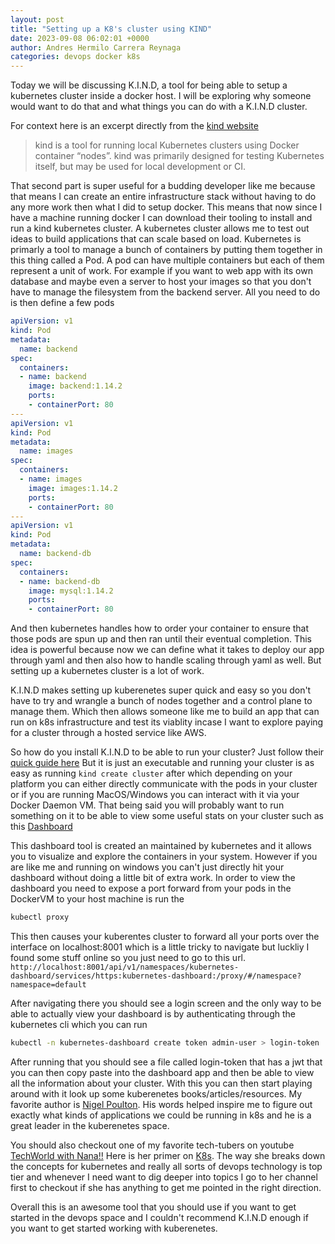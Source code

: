 ```yaml
---
layout: post
title: "Setting up a K8's cluster using KIND"
date: 2023-09-08 06:02:01 +0000
author: Andres Hermilo Carrera Reynaga
categories: devops docker k8s
---
```

Today we will be discussing K.I.N.D, a tool for being able to setup a kubernetes cluster inside a docker host.
I will be exploring why someone would want to do that and what things you can do with a K.I.N.D cluster.


For context here is an excerpt directly from the [kind website](https://kind.sigs.k8s.io/)

> kind is a tool for running local Kubernetes clusters using Docker container “nodes”.
> kind was primarily designed for testing Kubernetes itself, but may be used for local development or CI.

That second part is super useful for a budding developer like me because that means I can create an entire infrastructure stack without having to do any more work then what I did to setup docker.
This means that now since I have a machine running docker I can download their tooling to install and run a kind kubernetes cluster. A kubernetes cluster allows me to test out ideas to build applications that can scale based on load. 
Kubernetes is primarly a tool to manage a bunch of containers by putting them together in this thing called a Pod. A pod can have multiple containers but each of them represent a unit of work.
For example if you want to web app with its own database and maybe even a server to host your images so that you don't have to manage the filesystem from the backend server.
All you need to do is then define a few pods

```yaml
apiVersion: v1
kind: Pod
metadata:
  name: backend
spec:
  containers:
  - name: backend
    image: backend:1.14.2
    ports:
    - containerPort: 80
---
apiVersion: v1
kind: Pod
metadata:
  name: images
spec:
  containers:
  - name: images
    image: images:1.14.2
    ports:
    - containerPort: 80
---
apiVersion: v1
kind: Pod
metadata:
  name: backend-db
spec:
  containers:
  - name: backend-db
    image: mysql:1.14.2
    ports:
    - containerPort: 80
```

And then kubernetes handles how to order your container to ensure that those pods are spun up and then ran until their eventual completion.
This idea is powerful because now we can define what it takes to deploy our app through yaml and then also how to handle scaling through yaml as well. 
But setting up a kubernetes cluster is a lot of work.

K.I.N.D makes setting up kuberenetes super quick and easy so you don't have to try and wrangle a bunch of nodes together and a control plane to manage them.
Which then allows someone like me to build an app that can run on k8s infrastructure and test its viablity incase I want to explore paying for a cluster through a hosted service like AWS.

So how do you install K.I.N.D to be able to run your cluster? Just follow their [quick guide here](https://kind.sigs.k8s.io/docs/user/quick-start)
But it is just an executable and running your cluster is as easy as running `kind create cluster` after which depending on your platform you can either directly communicate with the pods in your cluster 
or if you are running MacOS/Windows you can interact with it via your Docker Daemon VM.
That being said you will probably want to run something on it to be able to view some useful stats on your cluster such as this [Dashboard](https://kubernetes.io/docs/tasks/access-application-cluster/web-ui-dashboard/)

This dashboard tool is created an maintained by kubernetes and it allows you to visualize and explore the containers in your system. However if you are like me and running on windows you can't just directly hit your dashboard without doing a little bit of extra work.
In order to view the dashboard you need to expose a port forward from your pods in the DockerVM to your host machine is run the

```bash
kubectl proxy
```
This then causes your kuberentes cluster to forward all your ports over the interface on localhost:8001 which is a little tricky to navigate but luckliy I found some stuff online so you just need to go to this url.
`http://localhost:8001/api/v1/namespaces/kubernetes-dashboard/services/https:kubernetes-dashboard:/proxy/#/namespace?namespace=default`

After navigating there you should see a login screen and the only way to be able to actually view your dashboard is by authenticating through the kubernetes cli which you can run
```bash
kubectl -n kubernetes-dashboard create token admin-user > login-token
```

After running that you should see a file called login-token that has a jwt that you can then copy paste into the dashboard app and then be able to view all the information about your cluster. 
With this you can then start playing around with it look up some kuberenetes books/articles/resources.
My favorite author is [Nigel Poulton](https://nigelpoulton.com/). His words helped inspire me to figure out exactly what kinds of applications we could be running in k8s and he is a great leader in the kuberenetes space.

You should also checkout one of my favorite tech-tubers on youtube [TechWorld with Nana!!](https://www.youtube.com/@TechWorldwithNana) Here is her primer on [K8s](https://www.youtube.com/watch?v=s_o8dwzRlu4). The way she breaks down the concepts for kubernetes and really all sorts of devops technology is top tier and whenever I need want to dig deeper into topics I go to her channel first to checkout if she has anything to get me pointed in the right direction.

Overall this is an awesome tool that you should use if you want to get started in the devops space and I couldn't recommend K.I.N.D enough if you want to get started working with kuberenetes.